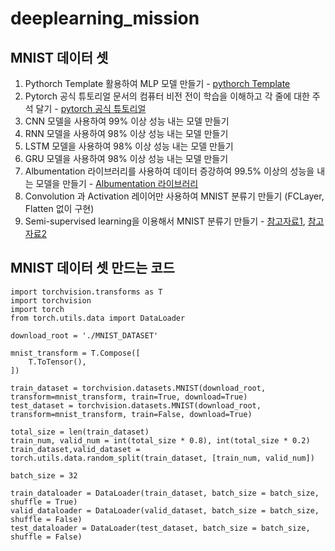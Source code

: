 # deeplearning_mission

## MNIST 데이터 셋

1. Pythorch Template 활용하여 MLP 모델 만들기 - [pythorch Template](https://github.com/victoresque/pytorch-template)
2. Pytorch 공식 튜토리얼 문서의 컴퓨터 비전 전이 학습을 이해하고 각 줄에 대한 주석 달기 - [pytorch 공식 튜토리얼](https://pytorch.org/tutorials/beginner/transfer_learning_tutorial.html)
3. CNN 모델을 사용하여 99% 이상 성능 내는 모델 만들기
4. RNN 모델을 사용하여 98% 이상 성능 내는 모델 만들기
5. LSTM 모델을 사용하여 98% 이상 성능 내는 모델 만들기
6. GRU 모델을 사용하여 98% 이상 성능 내는 모델 만들기
7. Albumentation 라이브러리를 사용하여 데이터 증강하여 99.5% 이상의 성능을 내는 모델을 만들기 - [Albumentation 라이브러리](https://albumentations.ai/)
8. Convolution 과 Activation 레이어만 사용하여 MNIST 분류기 만들기 (FCLayer, Flatten 없이 구현)
9. Semi-supervised learning을 이용해서 MNIST 분류기 만들기 - [참고자료1](https://blog.est.ai/2020/11/ssl/), [참고자료2](https://github.com/rubicco/mnist-semi-supervised)

## MNIST 데이터 셋 만드는 코드

```
import torchvision.transforms as T
import torchvision
import torch
from torch.utils.data import DataLoader

download_root = './MNIST_DATASET'

mnist_transform = T.Compose([
    T.ToTensor(),
])

train_dataset = torchvision.datasets.MNIST(download_root, transform=mnist_transform, train=True, download=True)
test_dataset = torchvision.datasets.MNIST(download_root, transform=mnist_transform, train=False, download=True)

total_size = len(train_dataset)
train_num, valid_num = int(total_size * 0.8), int(total_size * 0.2)
train_dataset,valid_dataset = torch.utils.data.random_split(train_dataset, [train_num, valid_num])

batch_size = 32

train_dataloader = DataLoader(train_dataset, batch_size = batch_size, shuffle = True)
valid_dataloader = DataLoader(valid_dataset, batch_size = batch_size, shuffle = False)
test_dataloader = DataLoader(test_dataset, batch_size = batch_size, shuffle = False)
```
